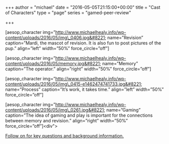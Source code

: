 +++
author = "michael"
date = "2016-05-05T21:15:00+00:00"
title = "Cast of Characters"
type = "page"
series = "gamed-peer-review"

+++

[aesop\_character img=&#8221;http://www.michaelhealy.info/wp-content/uploads/2016/05/img\_0406.jpg&#8221; name=&#8221;Revision&#8221; caption=&#8221;Mardi, the mascot of revision. It is also fun to post pictures of the pup.&#8221; align=&#8221;left&#8221; width=&#8221;50%&#8221; force_circle=&#8221;off&#8221;]

[aesop\_character img=&#8221;http://www.michaelhealy.info/wp-content/uploads/2016/05/memory.jpg&#8221; name=&#8221;Memory&#8221; caption=&#8221;The operator.&#8221; align=&#8221;right&#8221; width=&#8221;50%&#8221; force\_circle=&#8221;off&#8221;]

[aesop\_character img=&#8221;http://www.michaelhealy.info/wp-content/uploads/2016/05/img\_0415-e1462474741733.jpg&#8221; name=&#8221;Process&#8221; caption=&#8221;It&#8217;s work, it takes time.&#8221; align=&#8221;left&#8221; width=&#8221;50%&#8221; force_circle=&#8221;off&#8221;]

[aesop\_character img=&#8221;http://www.michaelhealy.info/wp-content/uploads/2016/05/img\_0261.jpg&#8221; name=&#8221;Gaming&#8221; caption=&#8221;The idea of gaming and play is important for the connections between memory and revision.&#8221; align=&#8221;right&#8221; width=&#8221;50%&#8221; force_circle=&#8221;off&#8221;]<div">

[Follow on for key questions and background information.][1]</div>

 [1]: http://www.michaelhealy.info/2016/05/questions-and-background/
